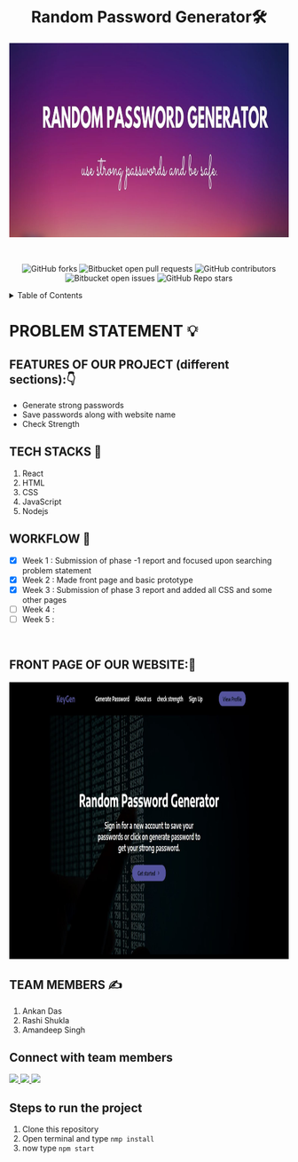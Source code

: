 <h1 align="center">Random Password Generator🛠</h1>

<p align="center">
<img src="./images_header/header.jpg" width="1000" height="350">
</p> 
<br>
<div align="center">
  
![GitHub forks](https://img.shields.io/github/forks/17rashi/random-password-generator?color=blue)
![Bitbucket open pull requests](https://img.shields.io/bitbucket/pr-raw/17rashi/random-password-generator?color=blue)
![GitHub contributors](https://img.shields.io/github/contributors/17rashi/random-password-generator?color=blue)
![Bitbucket open issues](https://img.shields.io/bitbucket/issues/17rashi/random-password-generator?color=blue)
![GitHub Repo stars](https://img.shields.io/github/stars/17rashi/random-password-generator?color=blue)
  
</div>

<!-- TABLE OF CONTENTS -->
<details>
  <summary>Table of Contents</summary>
  <ol>
    <li><a href="https://github.com/17rashi/random-password-generator#problem-statement-">Problem Statement</a></li>
    <li><a href="https://github.com/17rashi/random-password-generator#features-of-our-project-different-sections">Features of our project</a></li>
    <li><a href="https://github.com/17rashi/random-password-generator#tech-stacks-">Tech Stacks</a></li>
    <li><a href="https://github.com/17rashi/random-password-generator#workflow-">Work Flow</a></li>
    <li><a href="https://github.com/17rashi/random-password-generator#front-page-of-our-website">First look of our website</a></li>
    <li><a href="https://github.com/17rashi/random-password-generator#team-members-">Team Members</a></li>
    <li><a href="https://github.com/17rashi/random-password-generator#connect-with-team-members">Connect with team members</a></li>
    <li><a href="https://github.com/17rashi/random-password-generator#steps-to-run-the-project">How to run the project</a></li>
  </ol>
</details>
  
# PROBLEM STATEMENT 💡




## FEATURES OF OUR PROJECT (different sections):👇
- Generate strong passwords
- Save passwords along with website name
- Check Strength

## TECH STACKS 🛒
1. React
2. HTML
3. CSS
4. JavaScript
5. Nodejs

## WORKFLOW 📃


- [x] Week 1 : Submission of phase -1 report and focused upon searching problem statement
- [x] Week 2 : Made front page and basic prototype
- [x] Week 3 : Submission of phase 3 report and added all CSS and some other pages
- [ ] Week 4 :
- [ ] Week 5 :

<br>

## FRONT PAGE OF OUR WEBSITE:🎨
<p align="">
<img src="./images_header/front.jpg" width="900" height="500">
</p> 

## TEAM MEMBERS ✍
1. Ankan Das
2. Rashi Shukla
3. Amandeep Singh

## Connect with team members

<!-- LinkedIn IDs -->

<a href="https://www.linkedin.com/in/rashi-shukla-9b2426200/">
<img src="https://img.shields.io/badge/Rashi-blue?style=flat&logo=linkedin&labelColor=blue">
</a>

<a href="https://www.linkedin.com/in/ankanslittlemind/">
<img src="https://img.shields.io/badge/Ankan-blue?style=flat&logo=linkedin&labelColor=blue">
</a>

<a href="https://www.linkedin.com/in/amandeep-singh-93ba64218">
<img src="https://img.shields.io/badge/Amandeep-blue?style=flat&logo=linkedin&labelColor=blue">
</a>

## Steps to run the project
1. Clone this repository 
2. Open terminal and type
`nmp install` 
3. now type `npm start`
